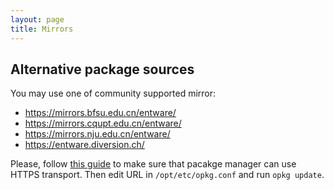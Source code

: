 ```yaml
---
layout: page
title: Mirrors
---
```


## Alternative package sources

You may use one of community supported mirror:

* https://mirrors.bfsu.edu.cn/entware/
* https://mirrors.cqupt.edu.cn/entware/
* https://mirrors.nju.edu.cn/entware/
* https://entware.diversion.ch/

Please, follow [this guide](https://github.com/Entware/Entware/wiki/Using-HTTPS-with-opkg) to make sure that pacakge manager can use HTTPS transport. Then edit URL in `/opt/etc/opkg.conf` and run `opkg update`.


